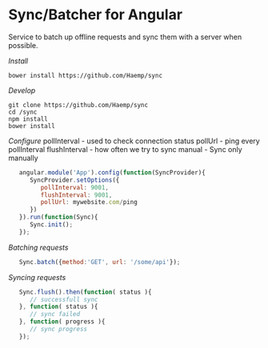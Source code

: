 Sync/Batcher for Angular
====

Service to batch up offline requests and sync them with a server when possible.

*Install*
```
bower install https://github.com/Haemp/sync
```

*Develop*
```
git clone https://github.com/Haemp/sync
cd /sync
npm install
bower install
```

*Configure*
pollInterval - used to check connection status
pollUrl - ping every pollInterval
flushInterval - how often we try to sync
manual - Sync only manually

```javascript
   angular.module('App').config(function(SyncProvider){
      SyncProvider.setOptions({
         pollInterval: 9001,
         flushInterval: 9001,
         pollUrl: mywebsite.com/ping
      })
   }).run(function(Sync){
      Sync.init();
   });
```

*Batching requests*

```javascript
   Sync.batch({method:'GET', url: '/some/api'});
```

*Syncing requests*

```javascript
   Sync.flush().then(function( status ){
      // successfull sync
   }, function( status ){
      // sync failed
   }, function( progress ){
      // sync progress
   });
```
